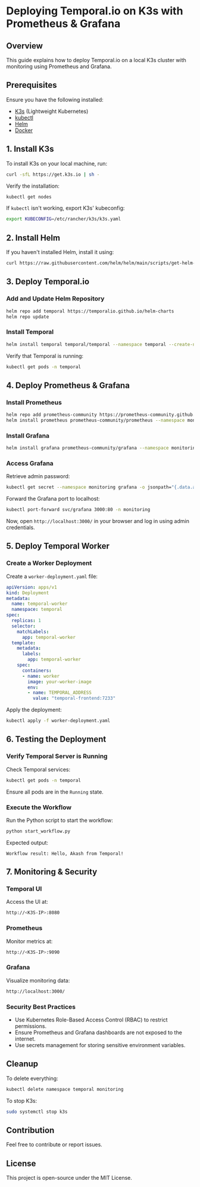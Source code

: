 # Deploying Temporal.io on K3s with Prometheus & Grafana

## Overview
This guide explains how to deploy Temporal.io on a local K3s cluster with monitoring using Prometheus and Grafana.

## Prerequisites
Ensure you have the following installed:
- [K3s](https://k3s.io/) (Lightweight Kubernetes)
- [kubectl](https://kubernetes.io/docs/tasks/tools/)
- [Helm](https://helm.sh/)
- [Docker](https://www.docker.com/)

## 1. Install K3s
To install K3s on your local machine, run:
```sh
curl -sfL https://get.k3s.io | sh -
```

Verify the installation:
```sh
kubectl get nodes
```
If `kubectl` isn't working, export K3s' kubeconfig:
```sh
export KUBECONFIG=/etc/rancher/k3s/k3s.yaml
```

## 2. Install Helm
If you haven't installed Helm, install it using:
```sh
curl https://raw.githubusercontent.com/helm/helm/main/scripts/get-helm-3 | bash
```

## 3. Deploy Temporal.io
### Add and Update Helm Repository
```sh
helm repo add temporal https://temporalio.github.io/helm-charts
helm repo update
```

### Install Temporal
```sh
helm install temporal temporal/temporal --namespace temporal --create-namespace
```

Verify that Temporal is running:
```sh
kubectl get pods -n temporal
```

## 4. Deploy Prometheus & Grafana
### Install Prometheus
```sh
helm repo add prometheus-community https://prometheus-community.github.io/helm-charts
helm install prometheus prometheus-community/prometheus --namespace monitoring --create-namespace
```

### Install Grafana
```sh
helm install grafana prometheus-community/grafana --namespace monitoring
```

### Access Grafana
Retrieve admin password:
```sh
kubectl get secret --namespace monitoring grafana -o jsonpath="{.data.admin-password}" | base64 --decode ; echo
```

Forward the Grafana port to localhost:
```sh
kubectl port-forward svc/grafana 3000:80 -n monitoring
```
Now, open `http://localhost:3000/` in your browser and log in using admin credentials.

## 5. Deploy Temporal Worker
### Create a Worker Deployment
Create a `worker-deployment.yaml` file:
```yaml
apiVersion: apps/v1
kind: Deployment
metadata:
  name: temporal-worker
  namespace: temporal
spec:
  replicas: 1
  selector:
    matchLabels:
      app: temporal-worker
  template:
    metadata:
      labels:
        app: temporal-worker
    spec:
      containers:
      - name: worker
        image: your-worker-image
        env:
        - name: TEMPORAL_ADDRESS
          value: "temporal-frontend:7233"
```
Apply the deployment:
```sh
kubectl apply -f worker-deployment.yaml
```

## 6. Testing the Deployment
### Verify Temporal Server is Running
Check Temporal services:
```sh
kubectl get pods -n temporal
```
Ensure all pods are in the `Running` state.

### Execute the Workflow
Run the Python script to start the workflow:
```sh
python start_workflow.py
```
Expected output:
```
Workflow result: Hello, Akash from Temporal!
```

## 7. Monitoring & Security
### Temporal UI
Access the UI at:
```sh
http://<K3S-IP>:8080
```

### Prometheus
Monitor metrics at:
```sh
http://<K3S-IP>:9090
```

### Grafana
Visualize monitoring data:
```sh
http://localhost:3000/
```

### Security Best Practices
- Use Kubernetes Role-Based Access Control (RBAC) to restrict permissions.
- Ensure Prometheus and Grafana dashboards are not exposed to the internet.
- Use secrets management for storing sensitive environment variables.

## Cleanup
To delete everything:
```sh
kubectl delete namespace temporal monitoring
```
To stop K3s:
```sh
sudo systemctl stop k3s
```

## Contribution
Feel free to contribute or report issues.

## License
This project is open-source under the MIT License.


